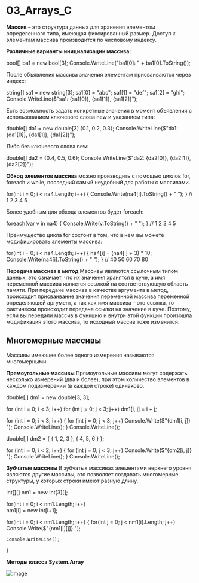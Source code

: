 # 03_Arrays_C
**Массив** – это структура данных для хранения элементом определенного типа, имеющая фиксированный размер. Доступ к элементам массива производится по числовому индексу.

**Различные варианты инициализации массива:**

bool[] ba1 = new bool[3];
Console.WriteLine("ba1[0]: " + ba1[0].ToString());

После объявления массива значения элементам присваиваются через индекс:

string[] sa1 = new string[3];
sa1[0] = "abc";
sa1[1] = "def";
sa1[2] = "ghi";
Console.WriteLine($"sa1: {sa1[0]}, {sa1[1]}, {sa1[2]}");

Есть возможность задать конкретные значения в момент объявления с использованием ключевого слова new и указанием типа:

double[] da1 = new double[3] {0.1, 0.2, 0.3};
Console.WriteLine($"da1: {da1[0]}, {da1[1]}, {da1[2]}");

Либо без ключевого слова new:

double[] da2 = {0.4, 0.5, 0.6};
Console.WriteLine($"da2: {da2[0]}, {da2[1]}, {da2[2]}");

**Обход элементов массива** можно производить с помощью циклов for, foreach и while, последний самый неудобный для работы с массивами.

for(int i = 0; i < na4.Length; i++)
{
    Console.Write(na4[i].ToString() + " ");
} // 1 2 3 4 5

Более удобным для обхода элементов будет foreach:

foreach(var v in na4)
{
    Console.Write(v.ToString() + " ");
} // 1 2 3 4 5

Преимущество цикла for состоит в том, что в нем вы можете модифицировать элементы массива:

for(int i = 0; i < na4.Length; i++)
{
    na4[i] = (na4[i] + 3) * 10;
    Console.Write(na4[i].ToString() + " ");
} // 40 50 60 70 80

**Передача массива в метод**
Массивы являются ссылочным типом данных, это означает, что их значения хранятся в куче, а имя переменной массива является ссылкой на соответствующую область памяти. При передаче массива в качестве аргумента в метод, происходит присваивание значения переменной массива переменной определяющей аргумент, а так как имя массива – это ссылка, то фактически происходит передача ссылки на значение в куче. Поэтому, если вы передали массив в функцию и внутри этой функции произошла модификация этого массива, то исходный массив тоже изменится.

## **Многомерные массивы**
Массивы имеющее более одного измерения называются многомерными.

**Прямоугольные массивы**
Прямоугольные массивы могут содержать несколько измерений (два и более), при этом количество элементов в каждом подизмерении (в каждой строке) одинаково.

double[,] dm1 = new double[3, 3];

for (int i = 0; i < 3; i++)
    for (int j = 0; j < 3; j++)
        dm1[i, j] = i + j;
        
for (int i = 0; i < 3; i++)
{
    for (int j = 0; j < 3; j++)
        Console.Write($"{dm1[i, j]} ");
    Console.WriteLine();
}
Console.WriteLine();

double[,] dm2 = { { 1, 2, 3 }, { 4, 5, 6 } };

for (int i = 0; i < 2; i++)
{
    for (int j = 0; j < 3; j++)
        Console.Write($"{dm2[i, j]} ");
    Console.WriteLine();
}
Console.WriteLine();

**Зубчатые массивы**
В зубчатых массивах элементами верхнего уровня являются другие массивы, это позволяет создавать многомерные структуры, у которых строки имеют разную длину.

int[][] nm1 = new int[3][];

for(int i = 0; i < nm1.Length; i++)           
    nm1[i] = new int[i+1];
 
for(int i = 0; i < nm1.Length; i++)
{
    for(int j = 0; j < nm1[i].Length; j++)
        Console.Write($"{nm1[i][j]} ");
 
    Console.WriteLine();
}

**Методы класса System.Array**

![image](https://github.com/user-attachments/assets/fe24be81-ba01-4b7e-93cb-7f2b868909b9)


